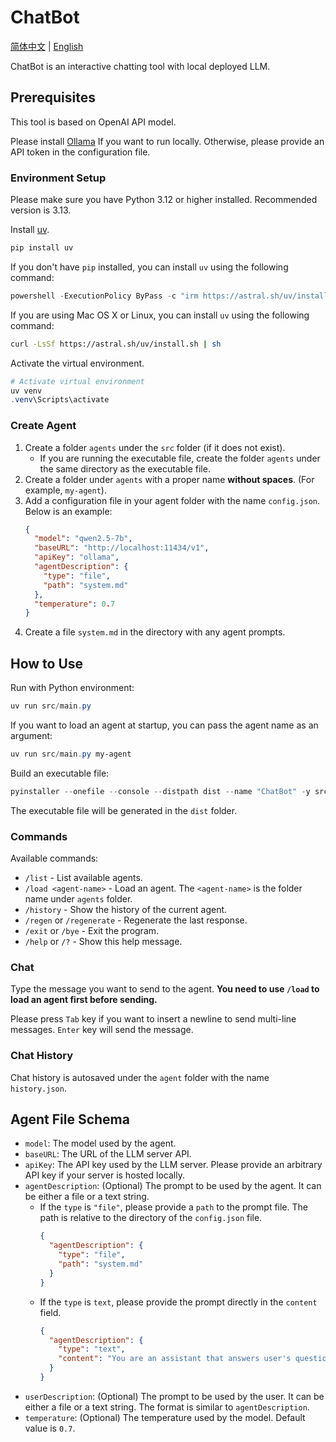 # ChatBot
[简体中文](./README.md) | [English](./README_en.md)

ChatBot is an interactive chatting tool with local deployed LLM.

## Prerequisites
This tool is based on OpenAI API model.

Please install [Ollama](https://ollama.com) If you want to run locally. Otherwise, please provide an API token in the configuration file.

### Environment Setup
Please make sure you have Python 3.12 or higher installed. Recommended version is 3.13.

Install [uv](https://docs.astral.sh/uv/getting-started/installation/).

```powershell
pip install uv
```

If you don't have `pip` installed, you can install `uv` using the following command:

```powershell
powershell -ExecutionPolicy ByPass -c "irm https://astral.sh/uv/install.ps1 | iex"
```

If you are using Mac OS X or Linux, you can install `uv` using the following command:

```bash
curl -LsSf https://astral.sh/uv/install.sh | sh
```

Activate the virtual environment.

```powershell
# Activate virtual environment
uv venv
.venv\Scripts\activate
```

### Create Agent
1. Create a folder `agents` under the `src` folder (if it does not exist).
    - If you are running the executable file, create the folder `agents` under the same directory as the executable file.
1. Create a folder under `agents` with a proper name **without spaces**. (For example, `my-agent`).
1. Add a configuration file in your agent folder with the name `config.json`. Below is an example:
    ```json
    {
      "model": "qwen2.5-7b",
      "baseURL": "http://localhost:11434/v1",
      "apiKey": "ollama",
      "agentDescription": {
        "type": "file",
        "path": "system.md"
      },
      "temperature": 0.7
    }
    ```
1. Create a file `system.md` in the directory with any agent prompts.

## How to Use
Run with Python environment:

```powershell
uv run src/main.py
```

If you want to load an agent at startup, you can pass the agent name as an argument:

```powershell
uv run src/main.py my-agent
```

Build an executable file:

```powershell
pyinstaller --onefile --console --distpath dist --name "ChatBot" -y src/main.py
```

The executable file will be generated in the `dist` folder.

### Commands
Available commands:
- `/list` - List available agents.
- `/load <agent-name>` - Load an agent. The `<agent-name>` is the folder name under `agents` folder.
- `/history` - Show the history of the current agent.
- `/regen` or `/regenerate` - Regenerate the last response.
- `/exit` or `/bye` - Exit the program.
- `/help` or `/?` - Show this help message.

### Chat
Type the message you want to send to the agent. **You need to use `/load` to load an agent first before sending.**

Please press `Tab` key if you want to insert a newline to send multi-line messages. `Enter` key will send the message.

### Chat History
Chat history is autosaved under the `agent` folder with the name `history.json`.

## Agent File Schema
- `model`: The model used by the agent.
- `baseURL`: The URL of the LLM server API.
- `apiKey`: The API key used by the LLM server. Please provide an arbitrary API key if your server is hosted locally.
- `agentDescription`: (Optional) The prompt to be used by the agent. It can be either a file or a text string.
    - If the `type` is `"file"`, please provide a `path` to the prompt file. The path is relative to the directory of the `config.json` file.
        ```json
        {
          "agentDescription": {
            "type": "file",
            "path": "system.md"
          }
        }
        ```
    - If the `type` is `text`, please provide the prompt directly in the `content` field.
        ```json
        {
          "agentDescription": {
            "type": "text",
            "content": "You are an assistant that answers user's questions."
          }
        }
        ```
- `userDescription`: (Optional) The prompt to be used by the user. It can be either a file or a text string. The format is similar to `agentDescription`.
- `temperature`: (Optional) The temperature used by the model. Default value is `0.7`.
